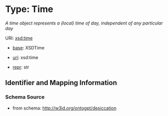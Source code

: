 # Type: Time




_A time object represents a (local) time of day, independent of any particular day_



URI: [xsd:time](http://www.w3.org/2001/XMLSchema#time)

* [base](https://w3id.org/linkml/base): XSDTime

* [uri](https://w3id.org/linkml/uri): xsd:time

* [repr](https://w3id.org/linkml/repr): str








## Identifier and Mapping Information







### Schema Source


* from schema: http://w3id.org/ontogpt/desiccation




